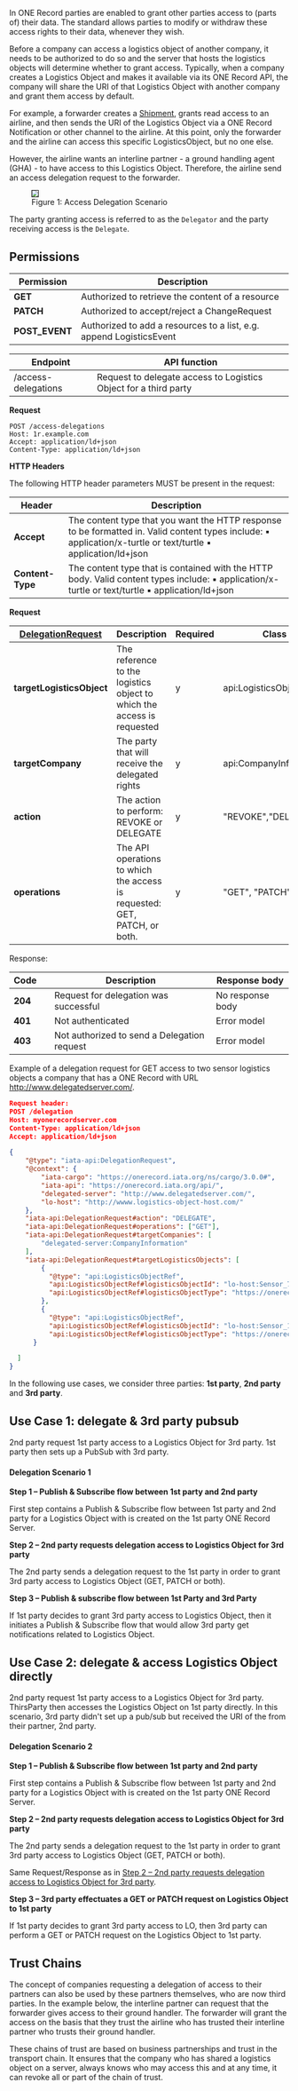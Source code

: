 In ONE Record parties are enabled to grant other parties access to (parts of) their data.
The standard allows parties to modify or withdraw these access rights to their data, whenever they wish.

Before a company can access a logistics object of another company, it needs to be authorized to do so and the server that hosts the logistics objects will determine whether to grant access.
Typically, when a company creates a Logistics Object and makes it available via its ONE Record API, the company will share the URI of that Logistics Object with another company and grant them access by default.

For example, a forwarder creates a [Shipment](https://onerecord.iata.org/ns/cargo/3.0.0#Shipment), grants read access to an airline, and then sends the URI of the Logistics Object via a ONE Record Notification or other channel to the airline.
At this point, only the forwarder and the airline can access this specific LogisticsObject, but no one else.

However, the airline wants an interline partner - a ground handling agent (GHA) - to have access to this Logistics Object. Therefore, the airline send an access delegation request to the forwarder.

<figure>
  <img src="/img/Access-Delegation_overview.png" style="zoom: 70%; border: 1px solid" />
  <figcaption>
  Figure 1: Access Delegation Scenario
  </figcaption>
</figure>


The party granting access is referred to as the `Delegator` and the party receiving access is the `Delegate`.

## Permissions

| Permission     | Description             |
| -------------- |  --------------------- |
| **GET**        | Authorized to retrieve the content of a resource                    |
| **PATCH**      | Authorized to accept/reject a ChangeRequest     |
| **POST_EVENT** | Authorized to add a resources to a list, e.g. append LogisticsEvent |




| Endpoint             | API function             |
| -------------------- |  ---------------------- |
| /access-delegations | Request to delegate access to Logistics Object for a third party |

**Request**

```http
POST /access-delegations
Host: 1r.example.com
Accept: application/ld+json
Content-Type: application/ld+json
```

**HTTP Headers**

The following HTTP header parameters MUST be present in the request:

| **Header**       | Description                       |
| ---------------- |    ----- |
| **Accept**       | The content type that you want the HTTP response to be formatted in. Valid content types include: ▪ application/x-turtle or text/turtle ▪ application/ld+json |
| **Content-Type** | The content type that is contained with the HTTP body. Valid content types include: ▪ application/x-turtle or text/turtle ▪ application/ld+json               |

**Request**

| <u>DelegationRequest</u>  | Description                       | Required | Class                  |
| ------------------------- |  ------------------------------- | -------- | ---------------------- |
| **targetLogisticsObject** | The reference to the logistics object to which the access is requested    | y        | api:LogisticsObjectRef |
| **targetCompany**         | The party that will receive the delegated rights      | y        | api:CompanyInformation |
| **action**                | The action to perform: REVOKE or DELEGATE             | y        | "REVOKE","DELEGATE"    |
| **operations**            | The API operations to which the access is requested: GET, PATCH, or both. | y        | "GET", "PATCH"         |

Response:

| Code |     | Description         | Response body |
| -------- | --- | ------------------------------------------- | ----------------- |
| **204**  |     | Request for delegation was successful       | No response body  |
| **401**  |     | Not authenticated       | Error model       |
| **403**  |     | Not authorized to send a Delegation request | Error model       |

Example of a delegation request for GET access to two sensor logistics objects a company that has a ONE Record with URL http://www.delegatedserver.com/.

```json
Request header:
POST /delegation
Host: myonerecordserver.com
Content-Type: application/ld+json
Accept: application/ld+json

{
    "@type": "iata-api:DelegationRequest",
    "@context": {
        "iata-cargo": "https://onerecord.iata.org/ns/cargo/3.0.0#",
        "iata-api": "https://onerecord.iata.org/api/",
        "delegated-server": "http://www.delegatedserver.com/",
      	"lo-host": "http://wwww.logistics-object-host.com/"
    },
    "iata-api:DelegationRequest#action": "DELEGATE",
    "iata-api:DelegationRequest#operations": ["GET"],
    "iata-api:DelegationRequest#targetCompanies": [
        "delegated-server:CompanyInformation"
    ],
    "iata-api:DelegationRequest#targetLogisticsObjects": [
        {
          "@type": "api:LogisticsObjectRef",
          "api:LogisticsObjectRef#logisticsObjectId": "lo-host:Sensor_715823",
          "api:LogisticsObjectRef#logisticsObjectType": "https://onerecord.iata.org/ns/cargo/3.0.0#Sensor#sensorType"
      	},
        {
          "@type": "api:LogisticsObjectRef",
          "api:LogisticsObjectRef#logisticsObjectId": "lo-host:Sensor_165371",
          "api:LogisticsObjectRef#logisticsObjectType": "https://onerecord.iata.org/ns/cargo/3.0.0#Sensor#sensorType"
      }

  ]
}


```

In the following use cases, we consider three parties: **1st party**, **2nd party** and **3rd party**.

## Use Case 1: delegate & 3rd party pubsub

2nd party request 1st party access to a Logistics Object for 3rd party. 1st party then sets up a PubSub with 3rd party.

<!-- <img src="/Users/henkmulder/Library/Application Support/typora-user-images/image-20220404104936690.png" alt="image-20220404104936690" style="zoom:80%;" /> -->

#### Delegation Scenario 1

**Step 1 – Publish & Subscribe flow between 1st party and 2nd party**

First step contains a Publish & Subscribe flow between 1st party and 2nd party for a Logistics Object with is created on the 1st party ONE Record Server.

**Step 2 – 2nd party requests delegation access to Logistics Object for 3rd party**

The 2nd party sends a delegation request to the 1st party in order to grant 3rd party access to Logistics Object (GET, PATCH or both).

**Step 3 – Publish & subscribe flow between 1st Party and 3rd Party**

If 1st party decides to grant 3rd party access to Logistics Object, then it initiates a Publish & Subscribe flow that would allow 3rd party get notifications related to Logistics Object.

## Use Case 2: delegate & access Logistics Object directly

2nd party request 1st party access to a Logistics Object for 3rd party. ThirsParty then accesses the Logistics Object on 1st party directly. In this scenario, 3rd party didn't set up a pub/sub but received the URI of the from their partner, 2nd party.

<!-- <img src="/Users/henkmulder/Library/Application Support/typora-user-images/image-20220404105103059.png" alt="image-20220404105103059" style="zoom:80%;" /> -->

#### Delegation Scenario 2

**Step 1 – Publish & Subscribe flow between 1st party and 2nd party**

First step contains a Publish & Subscribe flow between 1st party and 2nd party for a Logistics Object with is created on the 1st party ONE Record Server.

**Step 2 – 2nd party requests delegation access to Logistics Object for 3rd party**

The 2nd party sends a delegation request to the 1st party in order to grant 3rd party access to Logistics Object (GET, PATCH or both).

Same Request/Response as in [Step 2 – 2nd party requests delegation access to Logistics Object for 3rd party](#_Step_2_–).

**Step 3 – 3rd party effectuates a GET or PATCH request on Logistics Object to 1st party**

If 1st party decides to grant 3rd party access to LO, then 3rd party can perform a GET or PATCH request on the Logistics Object to 1st party.

## Trust Chains

The concept of companies requesting a delegation of access to their partners can also be used by these partners themselves, who are now third parties. In the example below, the interline partner can request that the forwarder gives access to their ground handler. The forwarder will grant the access on the basis that they trust the airline who has trusted their interline partner who trusts their ground handler.

<!-- <img src="/Users/henkmulder/Library/Application Support/typora-user-images/image-20220404110048479.png" alt="image-20220404110048479" style="zoom:50%;" /> -->

These chains of trust are based on business partnerships and trust in the transport chain. It ensures that the company who has shared a logistics object on a server, always knows who may access this and at any time, it can revoke all or part of the chain of trust.

